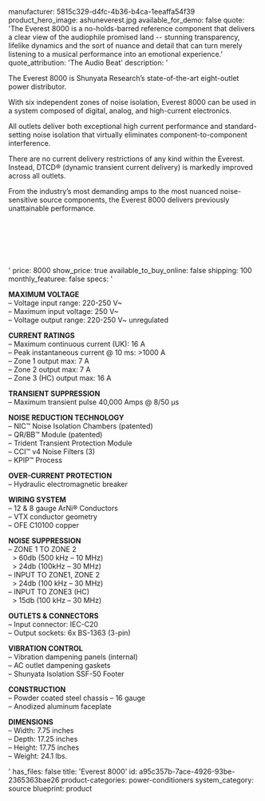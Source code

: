 manufacturer: 5815c329-d4fc-4b36-b4ca-1eeaffa54f39
product_hero_image: ashuneverest.jpg
available_for_demo: false
quote: 'The Everest 8000 is a no-holds-barred reference component that delivers a clear view of the audiophile promised land -- stunning transparency, lifelike dynamics and the sort of nuance and detail that can turn merely listening to a musical performance into an emotional experience.'
quote_attribution: 'The Audio Beat'
description: '<p>The Everest 8000 is Shunyata Research’s state-of-the-art eight-outlet power distributor.</p><p>With six independent zones of noise isolation, Everest 8000 can be used in a system composed of digital, analog, and high-current electronics.</p><p>All outlets deliver both exceptional high current performance and standard-setting noise isolation that virtually eliminates component-to-component interference.</p><p>There are no current delivery restrictions of any kind within the Everest. Instead, DTCD® (dynamic transient current delivery) is markedly improved across all outlets.</p><p>From the industry’s most demanding amps to the most nuanced noise-sensitive source components, the Everest 8000 delivers previously unattainable performance.</p><p><br></p><p><br></p><p><br></p>'
price: 8000
show_price: true
available_to_buy_online: false
shipping: 100
monthly_featuree: false
specs: '<p><strong>MAXIMUM VOLTAGE</strong><br>– Voltage input range: 220-250 V~<br>– Maximum input voltage: 250 V~<br>– Voltage output range: 220-250 V~ unregulated</p><p><strong>CURRENT RATINGS</strong><br>– Maximum continuous current (UK): 16 A<br>– Peak instantaneous current @ 10 ms: &gt;1000 A<br>– Zone 1 output max: 7 A<br>– Zone 2 output max: 7 A<br>– Zone 3 (HC) output max: 16 A</p><p><strong>TRANSIENT SUPPRESSION</strong><br>– Maximum transient pulse 40,000 Amps @ 8/50 μs</p><p><strong>NOISE REDUCTION TECHNOLOGY</strong><br>– NIC™ Noise Isolation Chambers (patented)<br>– QR/BB™ Module (patented)<br>– Trident Transient Protection Module<br>– CCI™ v4 Noise Filters (3)<br>– KPIP™ Process</p><p><strong>OVER-CURRENT PROTECTION</strong><br>– Hydraulic electromagnetic breaker</p><p><strong>WIRING SYSTEM</strong><br>– 12 &amp; 8 gauge ArNi® Conductors<br>– VTX conductor geometry<br>– OFE C10100 copper</p><p><strong>NOISE SUPPRESSION</strong><br>– ZONE 1 TO ZONE 2<br>&nbsp; &gt; 60db (500 kHz – 10 MHz)<br>&nbsp; &gt; 24db (100kHz – 30 MHz)<br>– INPUT TO ZONE1, ZONE 2<br>&nbsp; &gt; 24db (100 kHz – 30 MHz)<br>– INPUT TO ZONE3 (HC)<br>&nbsp; &gt; 15db (100 kHz – 30 MHz)</p><p><strong>OUTLETS &amp; CONNECTORS</strong><br>– Input connector: IEC-C20<br>– Output sockets: 6x BS-1363 (3-pin)</p><p><strong>VIBRATION CONTROL</strong><br>– Vibration dampening panels (internal)<br>– AC outlet dampening gaskets<br>– Shunyata Isolation SSF-50 Footer</p><p><strong>CONSTRUCTION</strong><br>– Powder coated steel chassis – 16 gauge<br>– Anodized aluminum faceplate</p><p><strong>DIMENSIONS</strong><br>– Width: 7.75 inches<br>– Depth: 17.25 inches<br>– Height: 17.75 inches<br>– Weight: 24.1 lbs.</p>'
has_files: false
title: 'Everest 8000'
id: a95c357b-7ace-4926-93be-2365363bae26
product-categories: power-conditioners
system_category: source
blueprint: product
